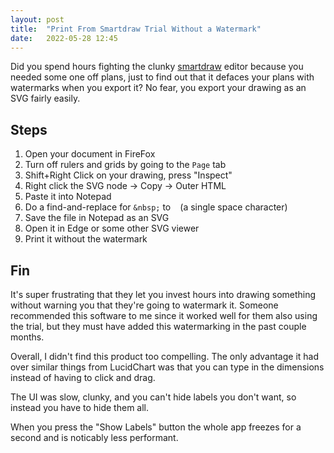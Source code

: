 ```yaml
---
layout: post
title:  "Print From Smartdraw Trial Without a Watermark"
date:   2022-05-28 12:45
---
```


Did you spend hours fighting the clunky [smartdraw](smartdraw.com) editor because
you needed some one off plans, just to find out that it defaces your plans with
watermarks when you export it? No fear, you export your drawing as an SVG fairly
easily.

## Steps

1. Open your document in FireFox
2. Turn off rulers and grids by going to the `Page` tab
3. Shift+Right Click on your drawing, press "Inspect"
4. Right click the SVG node -> Copy -> Outer HTML
5. Paste it into Notepad
6. Do a find-and-replace for `&nbsp;` to ` ` (a single space character)
7. Save the file in Notepad as an SVG
8. Open it in Edge or some other SVG viewer
9. Print it without the watermark

## Fin

It's super frustrating that they let you invest hours into drawing something 
without warning you that they're going to watermark it. Someone recommended this
software to me since it worked well for them also using the trial, but they must 
have added this watermarking in the past couple months. 

Overall, I didn't find this product too compelling. The only advantage it had
over similar things from LucidChart was that you can type in the dimensions
instead of having to click and drag. 

The UI was slow, clunky, and you can't hide
labels you don't want, so instead you have to hide them all. 

When you press the "Show Labels" button the whole app freezes for a second and
is noticably less performant. 